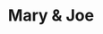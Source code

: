 ---
title: "Mary & Joe"
url: /ciudad-autonoma-de-buenos-aires/mary-y-joe-avenida-santa-fe/
shop: zapatos
---